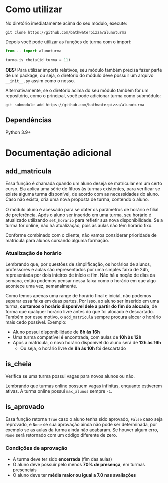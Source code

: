 # Como utilizar

No diretório imediatamente acima do seu módulo, execute:

`git clone https://github.com/bathwaterpizza/alunoturma`

Depois você pode utilizar as funções de turma com o import:

```Python
from .. import alunoturma

turma.is_cheia(id_turma = 11)
```

**OBS:** Para utilizar imports relativos, seu módulo também precisa fazer parte de um package, ou seja, o diretório do módulo deve possuir um arquivo `__init__.py` assim como o nosso.

Alternativamente, se o diretório acima do seu módulo também for um repositório, como o principal, você pode adicionar turma como submódulo:

`git submodule add https://github.com/bathwaterpizza/alunoturma`

## Dependências

Python 3.9+

# Documentação adicional

## add_matricula

Essa função é chamada quando um aluno deseja se matricular em um certo curso. Ela aplica uma série de filtros às turmas existentes, para verificar se existe alguma turma disponível, de acordo com as necessidades do aluno. Caso não exista, cria uma nova proposta de turma, contendo o aluno.

O módulo aluno é acessado para se obter os parâmetros de horário e filial de preferência. Após o aluno ser inserido em uma turma, seu horário é atualizado utilizando `set_horario` para refletir sua nova disponibilidade. Se a turma for online, não há atualização, pois as aulas não têm horário fixo.

Conforme combinado com o cliente, não vamos considerar prioridade de matrícula para alunos cursando alguma formação.

### Atualização de horário

Lembrando que, por questões de simplificação, os horários de alunos, professores e aulas são representados por uma simples faixa de 24h, representada por dois inteiros de início e fim. Não há a noção de dias da semana, então podemos pensar nessa faixa como o horário em que algo acontece uma vez, semanalmente.

Como temos apenas uma range de horário final e inicial, não podemos separar essa faixa em duas partes. Por isso, ao aluno ser inserido em uma turma, **cortamos o horário disponível dele a partir do fim do alocado**, de forma que qualquer horário livre antes do que foi alocado é descartado. Também por esse motivo, o `add_matricula` sempre procura alocar o horário mais cedo possível. Exemplo:

- Aluno possui disponibilidade de **8h às 16h**
- Uma turma compatível é encontrada, com aulas de **10h às 12h**
- Após a matrícula, o novo horário disponível do aluno será de **12h às 16h**
  - Ou seja, o horário livre de **8h às 10h** foi descartado

## is_cheia

Verifica se uma turma possui vagas para novos alunos ou não.

Lembrando que turmas online possuem vagas infinitas, enquanto estiverem ativas. A turma online possui `max_alunos` sempre `-1`.

## is_aprovado

Essa função retorna `True` caso o aluno tenha sido aprovado, `False` caso seja reprovado, e `None` se sua aprovação ainda não pode ser determinada, por exemplo se as aulas da turma ainda não acabaram. Se houver algum erro, `None` será retornado com um código diferente de zero.

### Condições de aprovação

- A turma deve ter sido **encerrada** (fim das aulas)
- O aluno deve possuir pelo menos **70% de presença**, em turmas presenciais
- O aluno deve ter **média maior ou igual a 7.0 nas avaliações**
